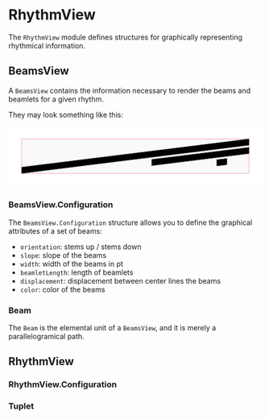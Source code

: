# RhythmView

The `RhythmView` module defines structures for graphically representing rhythmical information.

## BeamsView

A `BeamsView` contains the information necessary to render the beams and beamlets for a given rhythm.

They may look something like this:

![BeamsView Example](Documentation/beams_example.png "BeamsView example")

### BeamsView.Configuration

The `BeamsView.Configuration` structure allows you to define the graphical attributes of a set of beams:

- `orientation`: stems up / stems down
- `slope`: slope of the beams
- `width`: width of the beams in pt
- `beamletLength`: length of beamlets
- `displacement`: displacement between center lines the beams
- `color`: color of the beams

### Beam

The `Beam` is the elemental unit of a `BeamsView`, and it is merely a parallelogramical path.

## RhythmView

### RhythmView.Configuration

### Tuplet